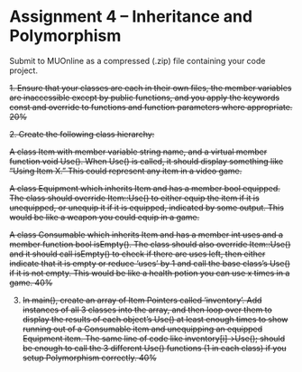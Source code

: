 # Assignment 4 – Inheritance and Polymorphism
Submit to MUOnline as a compressed (.zip) file containing your code project.

<strike>1. 	Ensure that your classes are each in their own files, the member variables are inaccessible except by public functions, and you apply the keywords const and override to functions and function parameters where appropriate.	20%
			
<strike>2.	Create the following class hierarchy:

A class Item with member variable string name, and a virtual member function void Use(). When Use() is called, it should display something like “Using Item X.” This could represent any item in a video game.
	
A class Equipment which inherits Item and has a member bool equipped. The class should override Item::Use() to either equip the item if it is unequipped, or unequip it if it is equipped, indicated by some output. This would be like a weapon you could equip in a game.

A class Consumable which inherits Item and has a member int uses and a member function bool isEmpty(). The class should also override Item::Use() and it should call isEmpty() to check if there are uses left, then either indicate that it is empty or reduce ‘uses’ by 1 and call the base class’s Use() if it is not empty. This would be like a health potion you can use x times in a game.</strike>
 	40%

3. 	In main(), create an array of Item Pointers called ‘inventory’. Add instances of all 3 classes into the array, and then loop over them to display the results of each object’s Use() at least enough times to show running out of a Consumable item and unequipping an equipped Equipment item. The same line of code like 
inventory[i]->Use(); should be enough to call the 3 different Use() functions (1 in each class) if you setup Polymorphism correctly.	40%

